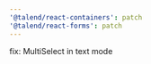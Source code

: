 ```yaml
---
'@talend/react-containers': patch
'@talend/react-forms': patch
---
```


fix: MultiSelect in text mode
